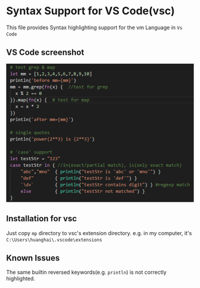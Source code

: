 # Syntax Support for VS Code(vsc)

This file provides Syntax highlighting support for the vm Language in `Vs Code`

## VS Code screenshot

![VS Code screenshot](screenshot.png)


## Installation for vsc

Just copy `mp` directory to vsc's extension directory.
e.g. in my computer, it's `C:\Users\huanghai\.vscode\extensions`

## Known Issues

The same builtin reversed keywords(e.g. `println`) is not correctly
highlighted.